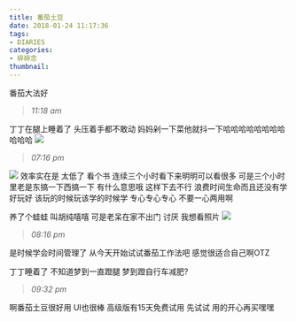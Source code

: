 ```yaml
---
title: 番茄土豆
date: 2018-01-24 11:17:36
tags:
- DIARIES
categories: 
- 碎碎念
thumbnail:
---
```

番茄大法好
<!--more-->

>*11:18 am*

丁丁在腿上睡着了
头压着手都不敢动
妈妈剁一下菜他就抖一下哈哈哈哈哈哈哈哈哈哈哈
![](https://ws1.sinaimg.cn/large/0068SXX6ly1fnrjg3lg72j30ap09xjrv.jpg)

>*07:16 pm*

![](https://ws1.sinaimg.cn/large/0068SXX6ly1fnrx0pyk97g300j00j0qb.jpg)
效率实在是
太低了
看个书
连续三个小时看下来明明可以看很多
可是三个小时里老是东搞一下西搞一下
有什么意思哦
这样下去不行 浪费时间生命而且还没有学好玩好
该玩的时候玩该学的时候学
专心专心专心
不要一心两用啊


养了个蛙蛙
叫胡纯嘻嘻
可是老呆在家不出门
讨厌
我想看照片
![](https://ws1.sinaimg.cn/large/0068SXX6ly1fnrx59us4kg300j00j0ph.jpg)

>*08:16 pm*

是时候学会时间管理了
从今天开始试试番茄工作法吧
感觉很适合自己啊OTZ

丁丁睡着了
不知道梦到一直蹬腿
梦到蹬自行车减肥?

>*09:32 pm*

啊番茄土豆很好用
UI也很棒
高级版有15天免费试用
先试试
用的开心再买嘿嘿
